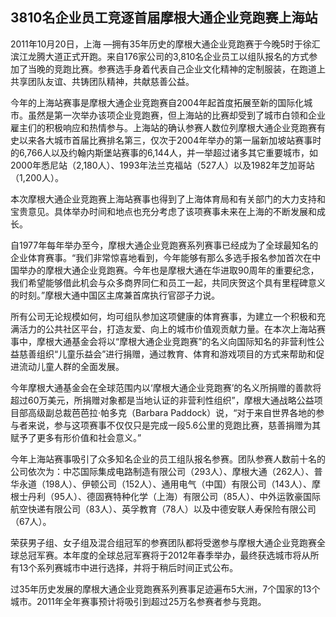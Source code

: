 ## 3810名企业员工竞逐首届摩根大通企业竞跑赛上海站


2011年10月20日，上海 —拥有35年历史的摩根大通企业竞跑赛于今晚5时于徐汇滨江龙腾大道正式开跑。来自176家公司的3,810名企业员工以组队报名的方式参加了当晚的竞跑比赛。参赛选手身着代表自己企业文化精神的定制服装，在跑道上共享团队友谊、共铸团队精神，共献慈善公益。

今年的上海站赛事是摩根大通企业竞跑赛自2004年起首度拓展至新的国际化城市。虽然是第一次举办该项企业竞跑赛，但上海站的比赛却受到了城市白领和企业雇主们的积极响应和热情参与。上海站的确认参赛人数位列摩根大通企业竞跑赛有史以来各大城市首届比赛排名第三，仅次于2004年举办的第一届新加坡站赛事时的6,766人以及约翰内斯堡站赛事的6,144人，并一举超过诸多其它重要城市，如2000年悉尼站（2,180人）、1993年法兰克福站（527人）以及1982年芝加哥站（1,200人）。

本次摩根大通企业竞跑赛上海站赛事也得到了上海体育局和有关部门的大力支持和宝贵意见。具体举办时间和地点也充分考虑了该项赛事未来在上海的不断发展和成长。

自1977年每年举办至今，摩根大通企业竞跑赛系列赛事已经成为了全球最知名的企业体育赛事。“我们非常惊喜地看到，今年能够有那么多选手报名参加首次在中国举办的摩根大通企业竞跑赛。今年也是摩根大通在华进取90周年的重要纪念，我们希望能够借此机会与众多商界同仁和员工一起，共同庆贺这个具有里程碑意义的时刻。”摩根大通中国区主席兼首席执行官邵子力说。


所有公司无论规模如何，均可组队参加这项健康的体育赛事，为建立一个积极和充满活力的公共社区平台，打造友爱、向上的城市价值观贡献力量。在本次上海站赛事中，摩根大通基金会将以“摩根大通企业竞跑赛”的名义向国际知名的非营利性公益慈善组织“儿童乐益会”进行捐赠，通过教育、体育和游戏项目的方式来帮助和促进流动儿童人群的全面发展。

今年摩根大通基金会在全球范围内以‘摩根大通企业竞跑赛’的名义所捐赠的善款将超过60万美元，所捐赠对象都是当地认证的非营利性组织”，摩根大通战略公益项目部高级副总裁芭芭拉·帕多克（Barbara Paddock）说，“对于来自世界各地的参与者来说，参与这项赛事不仅仅只是完成一段5.6公里的竞跑比赛，慈善捐赠为其赋予了更多有形价值和社会意义。”

今年上海站赛事吸引了众多知名企业的员工组队报名参赛。团队参赛人数前十名的公司依次为：中芯国际集成电路制造有限公司（293人）、摩根大通（262人）、普华永道（198人）、伊顿公司（152人）、通用电气（中国）有限公司（143人）、摩根士丹利（95人）、德固赛特种化学（上海）有限公司（85人）、中外运敦豪国际航空快递有限公司（83人）、英孚教育（78人）以及中德安联人寿保险有限公司（67人）。

荣获男子组、女子组及混合组冠军的参赛团队都将受邀参与摩根大通企业竞跑赛全球总冠军赛。本年度的全球总冠军赛将于2012年春季举办，最终获选城市将从所有13个系列赛城市中进行选择，并将于稍后时间正式公布。

过35年历史发展的摩根大通企业竞跑赛系列赛事足迹遍布5大洲，7个国家的13个城市。2011年全年赛事预计将吸引到超过25万名参赛者参与竞跑。